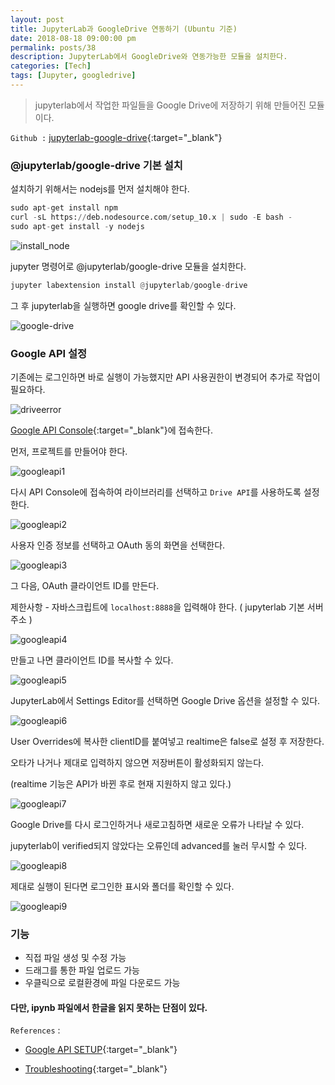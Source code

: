 ```yaml
---
layout: post
title: JupyterLab과 GoogleDrive 연동하기 (Ubuntu 기준)
date: 2018-08-18 09:00:00 pm
permalink: posts/38
description: JupyterLab에서 GoogleDrive와 연동가능한 모듈을 설치한다.
categories: [Tech]
tags: [Jupyter, googledrive]
---
```


> jupyterlab에서 작업한 파일들을 Google Drive에 저장하기 위해 만들어진 모듈이다.

`Github :` [jupyterlab-google-drive](https://github.com/jupyterlab/jupyterlab-google-drive){:target="_blank"}

### @jupyterlab/google-drive 기본 설치

설치하기 위해서는 nodejs를 먼저 설치해야 한다.

``` python
sudo apt-get install npm
curl -sL https://deb.nodesource.com/setup_10.x | sudo -E bash -
sudo apt-get install -y nodejs
```

![install_node]({{site.baseurl}}/assets/img/python/nodeversion.jpg)

jupyter 명령어로 @jupyterlab/google-drive 모듈을 설치한다.

``` python
jupyter labextension install @jupyterlab/google-drive
```
그 후 jupyterlab을 실행하면 google drive를 확인할 수 있다.

![google-drive]({{site.baseurl}}/assets/img/python/drive.jpg)

### Google API 설정

기존에는 로그인하면 바로 실행이 가능했지만 API 사용권한이 변경되어 추가로 작업이 필요하다.

![driveerror]({{site.baseurl}}/assets/img/python/driveerror.jpg)

[Google API Console](https://console.cloud.google.com/apis){:target="_blank"}에 접속한다.

먼저, 프로젝트를 만들어야 한다.

![googleapi1]({{site.baseurl}}/assets/img/python/googleapi1.jpg)

다시 API Console에 접속하여 라이브러리를 선택하고 `Drive API`를 사용하도록 설정한다.

![googleapi2]({{site.baseurl}}/assets/img/python/googleapi2.jpg)

사용자 인증 정보를 선택하고 OAuth 동의 화면을 선택한다.

![googleapi3]({{site.baseurl}}/assets/img/python/googleapi3.jpg)

그 다음, OAuth 클라이언트 ID를 만든다.

제한사항 - 자바스크립트에 `localhost:8888`을 입력해야 한다. ( jupyterlab 기본 서버 주소 )

![googleapi4]({{site.baseurl}}/assets/img/python/googleapi4.jpg)

만들고 나면 클라이언트 ID를 복사할 수 있다.

![googleapi5]({{site.baseurl}}/assets/img/python/googleapi5.jpg)

JupyterLab에서 Settings Editor를 선택하면 Google Drive 옵션을 설정할 수 있다.

![googleapi6]({{site.baseurl}}/assets/img/python/googleapi6.jpg)

User Overrides에 복사한 clientID를 붙여넣고 realtime은 false로 설정 후 저장한다.

오타가 나거나 제대로 입력하지 않으면 저장버튼이 활성화되지 않는다.

(realtime 기능은 API가 바뀐 후로 현재 지원하지 않고 있다.)

![googleapi7]({{site.baseurl}}/assets/img/python/googleapi7.jpg)

Google Drive를 다시 로그인하거나 새로고침하면 새로운 오류가 나타날 수 있다.

jupyterlab이 verified되지 않았다는 오류인데 advanced를 눌러 무시할 수 있다.

![googleapi8]({{site.baseurl}}/assets/img/python/googleapi8.jpg)

제대로 실행이 된다면 로그인한 표시와 폴더를 확인할 수 있다.

![googleapi9]({{site.baseurl}}/assets/img/python/googleapi9.jpg)

### 기능

* 직접 파일 생성 및 수정 가능
* 드래그를 통한 파일 업로드 가능
* 우클릭으로 로컬환경에 파일 다운로드 가능

#### 다만, ipynb 파일에서 한글을 읽지 못하는 단점이 있다.

`References` : 

* [Google API SETUP](https://github.com/jupyterlab/jupyterlab-google-drive/blob/master/docs/setup.md){:target="_blank"}

* [Troubleshooting](https://github.com/jupyterlab/jupyterlab-google-drive/blob/master/docs/troubleshooting.md){:target="_blank"}
